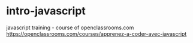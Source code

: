 # intro-javascript

javascript training - course of openclassrooms.com
https://openclassrooms.com/courses/apprenez-a-coder-avec-javascript